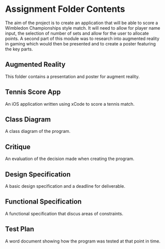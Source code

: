 # Assignment Folder Contents
The aim of the project is to create an application that will be able to score a Wimbledon Championships style match. 
It will need to allow for player name input, the selection of number of sets and allow for the user to allocate points. 
A second part of this module was to research into augmented reality in gaming which would then be presented and to create a
poster featuring the key parts.

## Augmented Reality
This folder contains a presentation and poster for augment reality.

## Tennis Score App
An iOS application written using xCode to score a tennis match.

## Class Diagram
A class diagram of the program.

## Critique
An evaluation of the decision made when creating the program.

## Design Specification
A basic design specification and a deadline for deliverable.

## Functional Specification
A functional specification that discus areas of constraints.

## Test Plan
A word document showing how the program was tested at that point in time.
